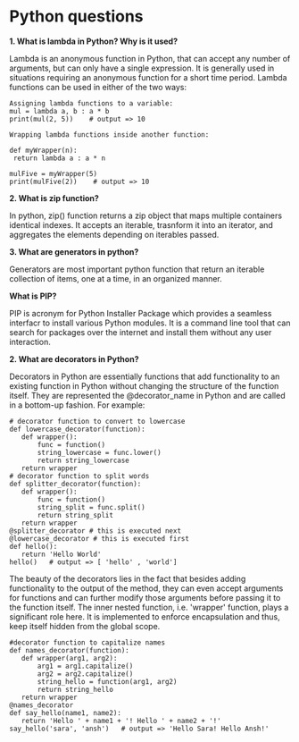 # Python questions

**1. What is lambda in Python? Why is it used?**

Lambda is an anonymous function in Python, that can accept any number of arguments, but can only have a single expression. It is generally used in situations requiring an anonymous function for a short time period. 
Lambda functions can be used in either of the two ways:

	Assigning lambda functions to a variable:
	mul = lambda a, b : a * b
	print(mul(2, 5))    # output => 10
	
	Wrapping lambda functions inside another function:
	
	def myWrapper(n):
	 return lambda a : a * n
	
	mulFive = myWrapper(5)
	print(mulFive(2))    # output => 10

**2. What is zip function?**

   In python, zip() function returns a zip object that maps multiple containers identical indexes. It accepts an iterable, trasnform it into an iterator, and aggregates the elements depending on iterables passed. 

**3. What are generators in python?**

   Generators are most important python function that return an iterable collection of items, one at a time, in an organized manner.

**What is PIP?**

PIP is acronym for Python Installer Package which provides a seamless interfacr to install various Python modules. It is a command line tool that can search for packages over the internet and install them without any user interaction.


**2. What are decorators in Python?**

Decorators in Python are essentially functions that add functionality to an existing function in Python without changing the structure of the function itself. They are represented the @decorator_name in Python and are called in a bottom-up fashion. For example:
	
	# decorator function to convert to lowercase
	def lowercase_decorator(function):
	   def wrapper():
	       func = function()
	       string_lowercase = func.lower()
	       return string_lowercase
	   return wrapper
	# decorator function to split words
	def splitter_decorator(function):
	   def wrapper():
	       func = function()
	       string_split = func.split()
	       return string_split
	   return wrapper
	@splitter_decorator # this is executed next
	@lowercase_decorator # this is executed first
	def hello():
	   return 'Hello World'
	hello()   # output => [ 'hello' , 'world']
 
The beauty of the decorators lies in the fact that besides adding functionality to the output of the method, they can even accept arguments for functions and can further modify those arguments before passing it to the function itself. The inner nested function, i.e. 'wrapper' function, plays a significant role here. It is implemented to enforce encapsulation and thus, keep itself hidden from the global scope.

	#decorator function to capitalize names
	def names_decorator(function):
	   def wrapper(arg1, arg2):
	       arg1 = arg1.capitalize()
	       arg2 = arg2.capitalize()
	       string_hello = function(arg1, arg2)
	       return string_hello
	   return wrapper
	@names_decorator
	def say_hello(name1, name2):
	   return 'Hello ' + name1 + '! Hello ' + name2 + '!'
	say_hello('sara', 'ansh')   # output => 'Hello Sara! Hello Ansh!'

